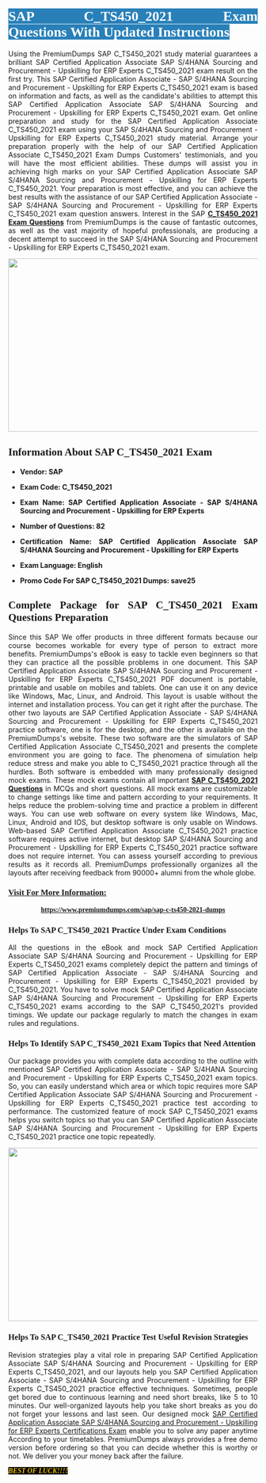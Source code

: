 <h1 style="text-align: justify;"><span style="color:#ffffff;"><span style="font-family:Georgia,serif;"><strong><span style="background-color:#2980b9;">SAP C_TS450_2021 Exam Questions With Updated Instructions</span></strong></span></span></h1>

<p style="text-align: justify;">Using the PremiumDumps SAP C_TS450_2021 study material guarantees a brilliant SAP Certified Application Associate SAP S/4HANA Sourcing and Procurement - Upskilling for ERP Experts C_TS450_2021 exam result on the first try. This SAP Certified Application Associate - SAP S/4HANA Sourcing and Procurement - Upskilling for ERP Experts C_TS450_2021 exam is based on information and facts, as well as the candidate's abilities to attempt this SAP Certified Application Associate SAP S/4HANA Sourcing and Procurement - Upskilling for ERP Experts C_TS450_2021 exam. Get online preparation and study for the SAP Certified Application Associate C_TS450_2021 exam using your SAP S/4HANA Sourcing and Procurement - Upskilling for ERP Experts C_TS450_2021 study material. Arrange your preparation properly with the help of our SAP Certified Application Associate C_TS450_2021 Exam Dumps Customers' testimonials, and you will have the most efficient abilities. These dumps will assist you in achieving high marks on your SAP Certified Application Associate SAP S/4HANA Sourcing and Procurement - Upskilling for ERP Experts C_TS450_2021. Your preparation is most effective, and you can achieve the best results with the assistance of our SAP Certified Application Associate - SAP S/4HANA Sourcing and Procurement - Upskilling for ERP Experts C_TS450_2021 exam question answers. Interest in the SAP <strong><a href="https://www.premiumdumps.com/sap/sap-c-ts450-2021-dumps">C_TS450_2021 Exam Questions</a></strong> from PremiumDumps is the cause of fantastic outcomes, as well as the vast majority of hopeful professionals, are producing a decent attempt to succeed in the SAP S/4HANA Sourcing and Procurement - Upskilling for ERP Experts C_TS450_2021 exam.</p>

<p style="text-align: center;"><a href="https://www.premiumdumps.com/sap/sap-c-ts450-2021-dumps"><img alt="" src="https://i.imgur.com/P39uA2n.jpeg" style="width: 700px; height: 350px;" /></a></p>

<h2 style="text-align: justify;"><span style="font-family:Georgia,serif;"><strong>Information About SAP C_TS450_2021 Exam</strong></span></h2>

<ul>
	<li>
	<p style="text-align: justify;"><b>Vendor: SAP</b></p>
	</li>
	<li>
	<p style="text-align: justify;"><b>Exam Code: C_TS450_2021</b></p>
	</li>
	<li>
	<p style="text-align: justify;"><b>Exam Name: SAP Certified Application Associate - SAP S/4HANA Sourcing and Procurement - Upskilling for ERP Experts</b></p>
	</li>
	<li>
	<p style="text-align: justify;"><b>Number of Questions: 82</b></p>
	</li>
	<li>
	<p style="text-align: justify;"><b>Certification Name: SAP Certified Application Associate SAP S/4HANA Sourcing and Procurement - Upskilling for ERP Experts</b></p>
	</li>
	<li>
	<p style="text-align: justify;"><b>Exam Language: English</b></p>
	</li>
	<li>
	<p style="text-align: justify;"><b>Promo Code For SAP C_TS450_2021 Dumps: save25</b></p>
	</li>
</ul>

<h2 style="text-align: justify;"><span style="font-family:Georgia,serif;"><strong>Complete Package for SAP C_TS450_2021 Exam Questions Preparation</strong></span></h2>

<p style="text-align: justify;">Since this SAP We offer products in three different formats because our course becomes workable for every type of person to extract more benefits. PremiumDumps's eBook is easy to tackle even beginners so that they can practice all the possible problems in one document. This SAP Certified Application Associate SAP S/4HANA Sourcing and Procurement - Upskilling for ERP Experts C_TS450_2021 PDF document is portable, printable and usable on mobiles and tablets. One can use it on any device like Windows, Mac, Linux, and Android. This layout is usable without the internet and installation process. You can get it right after the purchase. The other two layouts are SAP Certified Application Associate - SAP S/4HANA Sourcing and Procurement - Upskilling for ERP Experts C_TS450_2021 practice software, one is for the desktop, and the other is available on the PremiumDumps's website. These two software are the simulators of SAP Certified Application Associate C_TS450_2021 and presents the complete environment you are going to face. The phenomena of simulation help reduce stress and make you able to C_TS450_2021 practice through all the hurdles. Both software is embedded with many professionally designed mock exams. These mock exams contain all important <strong><a href="https://www.premiumdumps.com/sap/sap-c-ts450-2021-dumps">SAP C_TS450_2021 Questions</a></strong> in MCQs and short questions. All mock exams are customizable to change settings like time and pattern according to your requirements. It helps reduce the problem-solving time and practice a problem in different ways. You can use web software on every system like Windows, Mac, Linux, Android and IOS, but desktop software is only usable on Windows. Web-based SAP Certified Application Associate C_TS450_2021 practice software requires active internet, but desktop SAP S/4HANA Sourcing and Procurement - Upskilling for ERP Experts C_TS450_2021 practice software does not require internet. You can assess yourself according to previous results as it records all. PremiumDumps professionally organizes all the layouts after receiving feedback from 90000+ alumni from the whole globe.</p>

<h3><span style="font-family:Georgia,serif;"><strong><u>Visit For More Information:</u></strong></span></h3>

<p style="text-align: center;"><span style="font-size:14px;"><span style="font-family:Georgia,serif;"><strong><a href="https://www.premiumdumps.com/sap/sap-c-ts450-2021-dumps">https://www.premiumdumps.com/sap/sap-c-ts450-2021-dumps</a></strong></span></span></p>

<h3 style="text-align: justify;"><span style="font-family:Georgia,serif;"><strong><strong><strong>Helps To SAP C_TS450_2021 Practice Under Exam Conditions</strong></strong></strong></span></h3>

<p style="text-align: justify;">All the questions in the eBook and mock SAP Certified Application Associate SAP S/4HANA Sourcing and Procurement - Upskilling for ERP Experts C_TS450_2021 exams completely depict the pattern and timings of SAP Certified Application Associate - SAP S/4HANA Sourcing and Procurement - Upskilling for ERP Experts C_TS450_2021 provided by C_TS450_2021. You have to solve mock SAP Certified Application Associate SAP S/4HANA Sourcing and Procurement - Upskilling for ERP Experts C_TS450_2021 exams according to the SAP C_TS450_2021's provided timings. We update our package regularly to match the changes in exam rules and regulations.</p>

<h3 style="text-align: justify;"><span style="font-family:Georgia,serif;"><strong><strong><strong>Helps To Identify SAP C_TS450_2021 Exam Topics that Need Attention</strong></strong></strong></span></h3>

<p style="text-align: justify;">Our package provides you with complete data according to the outline with mentioned SAP Certified Application Associate - SAP S/4HANA Sourcing and Procurement - Upskilling for ERP Experts C_TS450_2021 exam topics. So, you can easily understand which area or which topic requires more SAP Certified Application Associate SAP S/4HANA Sourcing and Procurement - Upskilling for ERP Experts C_TS450_2021 practice test according to performance. The customized feature of mock SAP C_TS450_2021 exams helps you switch topics so that you can SAP Certified Application Associate SAP S/4HANA Sourcing and Procurement - Upskilling for ERP Experts C_TS450_2021 practice one topic repeatedly.</p>

<p style="text-align: center;"><strong><a href="https://www.premiumdumps.com/sap/sap-c-ts450-2021-dumps"><img alt="" src="https://i.imgur.com/2KPb8yb.jpeg" style="width: 700px; height: 350px;" /></a></strong></p>

<h3 style="text-align: justify;"><span style="font-family:Georgia,serif;"><strong><strong><strong>Helps To SAP C_TS450_2021 Practice Test Useful Revision Strategies</strong></strong></strong></span></h3>

<p style="text-align: justify;">Revision strategies play a vital role in preparing SAP Certified Application Associate SAP S/4HANA Sourcing and Procurement - Upskilling for ERP Experts C_TS450_2021, and our layouts help you SAP Certified Application Associate - SAP S/4HANA Sourcing and Procurement - Upskilling for ERP Experts C_TS450_2021 practice effective techniques. Sometimes, people get bored due to continuous learning and need short breaks, like 5 to 10 minutes. Our well-organized layouts help you take short breaks as you do not forget your lessons and last seen. Our designed mock <a href="http://https://www.premiumdumps.com/sap/sap-certified-application-associate-exam-dumps">SAP Certified Application Associate SAP S/4HANA Sourcing and Procurement - Upskilling for ERP Experts Certifications Exam</a> enable you to solve any paper anytime According to your timetables. PremiumDumps always provides a free demo version before ordering so that you can decide whether this is worthy or not. We deliver you your money back after the failure.</p>

<p style="text-align: justify;"><span style="color:#f1c40f;"><strong><span style="font-family:Georgia,serif;"><span style="font-size:14px;"><em><strong><span style="background-color:#000000;">BEST OF LUCK!!!!</span></strong></em></span></span></strong></span></p>
